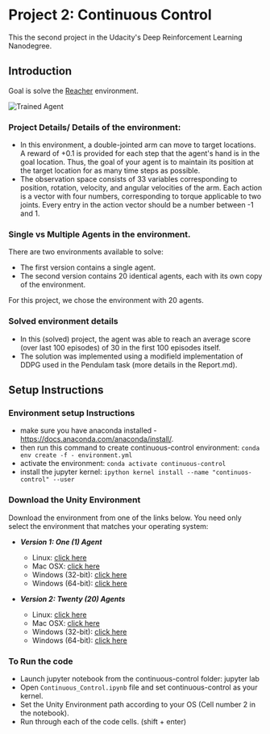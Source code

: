 [//]: # (Image References)

[image1]: https://user-images.githubusercontent.com/10624937/43851024-320ba930-9aff-11e8-8493-ee547c6af349.gif "Trained Agent"

# Project 2: Continuous Control

This the second project in the Udacity's Deep Reinforcement Learning Nanodegree.

## Introduction

Goal is solve the [Reacher](https://github.com/Unity-Technologies/ml-agents/blob/master/docs/Learning-Environment-Examples.md#reacher) environment.

![Trained Agent][image1]

### Project Details/ Details of the environment: 

- In this environment, a double-jointed arm can move to target locations. A reward of +0.1 is provided for each step that the agent's hand is in the goal location. Thus, the goal of your agent is to maintain its position at the target location for as many time steps as possible.
- The observation space consists of 33 variables corresponding to position, rotation, velocity, and angular velocities of the arm. Each action is a vector with four numbers, corresponding to torque applicable to two joints. Every entry in the action vector should be a number between -1 and 1.


### Single vs Multiple Agents in the environment. 
There are two environments available to solve: 

- The first version contains a single agent.
- The second version contains 20 identical agents, each with its own copy of the environment.

For this project, we chose the environment with 20 agents. 

### Solved environment details
- In this (solved) project, the agent was able to reach an average score (over last 100 episodes) of 30 in the first 100 episodes itself. 
- The solution was implemented using a modifield implementation of  DDPG used in the Pendulam task (more details in the Report.md).


## Setup Instructions

### Environment setup Instructions

- make sure you have anaconda installed - https://docs.anaconda.com/anaconda/install/.
- then run this command to create continuous-control environment: ```conda env create -f - environment.yml```
- activate the environment: ```conda activate continuous-control```
- install the jupyter kernel: ```ipython kernel install --name "continuos-control" --user```


### Download the Unity Environment
 Download the environment from one of the links below.  You need only select the environment that matches your operating system:

- **_Version 1: One (1) Agent_**
    - Linux: [click here](https://s3-us-west-1.amazonaws.com/udacity-drlnd/P2/Reacher/one_agent/Reacher_Linux.zip)
    - Mac OSX: [click here](https://s3-us-west-1.amazonaws.com/udacity-drlnd/P2/Reacher/one_agent/Reacher.app.zip)
    - Windows (32-bit): [click here](https://s3-us-west-1.amazonaws.com/udacity-drlnd/P2/Reacher/one_agent/Reacher_Windows_x86.zip)
    - Windows (64-bit): [click here](https://s3-us-west-1.amazonaws.com/udacity-drlnd/P2/Reacher/one_agent/Reacher_Windows_x86_64.zip)

- **_Version 2: Twenty (20) Agents_**
    - Linux: [click here](https://s3-us-west-1.amazonaws.com/udacity-drlnd/P2/Reacher/Reacher_Linux.zip)
    - Mac OSX: [click here](https://s3-us-west-1.amazonaws.com/udacity-drlnd/P2/Reacher/Reacher.app.zip)
    - Windows (32-bit): [click here](https://s3-us-west-1.amazonaws.com/udacity-drlnd/P2/Reacher/Reacher_Windows_x86.zip)
    - Windows (64-bit): [click here](https://s3-us-west-1.amazonaws.com/udacity-drlnd/P2/Reacher/Reacher_Windows_x86_64.zip)


### To Run the code
- Launch jupyter notebook from the continuous-control folder: jupyter lab
- Open ```Continuous_Control.ipynb``` file and set continuous-control as your kernel.
- Set the Unity Environment path according to your OS (Cell number 2 in the notebook). 
- Run through each of the code cells. (shift + enter)